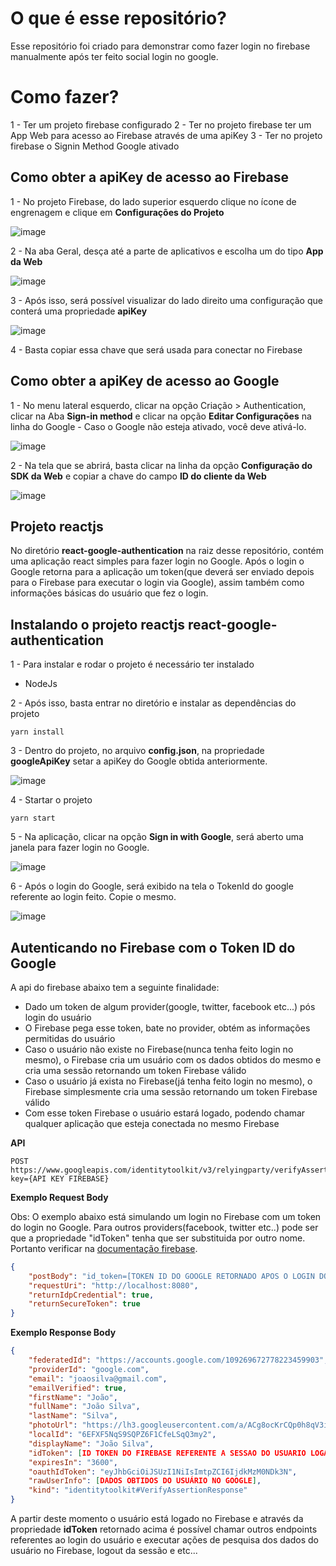 # O que é esse repositório?

Esse repositório foi criado para demonstrar como fazer login no firebase manualmente após ter feito social login no google.

# Como fazer?

1 - Ter um projeto firebase configurado
2 - Ter no projeto firebase ter um App Web para acesso ao Firebase através de uma apiKey
3 - Ter no projeto firebase o Signin Method Google ativado

## Como obter a apiKey de acesso ao Firebase

1 - No projeto Firebase, do lado superior esquerdo clique no ícone de engrenagem e clique em **Configurações do Projeto**

![image](screenshots/0001.PNG)

2 - Na aba Geral, desça até a parte de aplicativos e escolha um do tipo **App da Web**

![image](screenshots/0002.PNG)

3 - Após isso, será possível visualizar do lado direito uma configuração que conterá uma propriedade **apiKey**

![image](screenshots/0003.PNG)

4 - Basta copiar essa chave que será usada para conectar no Firebase

## Como obter a apiKey de acesso ao Google

1 - No menu lateral esquerdo, clicar na opção Criação > Authentication, clicar na Aba **Sign-in method** e clicar na opção **Editar Configurações** na linha do Google
    - Caso o Google não esteja ativado, você deve ativá-lo.

![image](screenshots/0004.PNG)

2 - Na tela que se abrirá, basta clicar na linha da opção **Configuração do SDK da Web** e copiar a chave do campo **ID do cliente da Web**

![image](screenshots/0005.PNG)

## Projeto reactjs

No diretório **react-google-authentication** na raiz desse repositório, contém uma aplicação react simples para fazer login no Google. Após o login o Google retorna para a aplicação um token(que deverá ser enviado depois para o Firebase para executar o login via Google), assim também como informações básicas do usuário que fez o login.

## Instalando o projeto reactjs **react-google-authentication**

1 - Para instalar e rodar o projeto é necessário ter instalado
- NodeJs

2 - Após isso, basta entrar no diretório e instalar as dependências do projeto
```
yarn install
```

3 - Dentro do projeto, no arquivo **config.json**, na propriedade **googleApiKey** setar a apiKey do Google obtida anteriormente.

![image](screenshots/0006.PNG)

4 - Startar o projeto
```
yarn start
```

5 - Na aplicação, clicar na opção **Sign in with Google**, será aberto uma janela para fazer login no Google.

![image](screenshots/0007.PNG)

6 - Após o login do Google, será exibido na tela o TokenId do google referente ao login feito. Copie o mesmo.

![image](screenshots/0008.PNG)

## Autenticando no Firebase com o Token ID do Google

A api do firebase abaixo tem a seguinte finalidade:

- Dado um token de algum provider(google, twitter, facebook etc...) pós login do usuário
- O Firebase pega esse token, bate no provider, obtém as informações permitidas do usuário
- Caso o usuário não existe no Firebase(nunca tenha feito login no mesmo), o Firebase cria um usuário com os dados obtidos do mesmo e cria uma sessão retornando um token Firebase válido
- Caso o usuário já exista no Firebase(já tenha feito login no mesmo), o Firebase simplesmente cria uma sessão retornando um token Firebase válido
- Com esse token Firebase o usuário estará logado, podendo chamar qualquer aplicação que esteja conectada no mesmo Firebase

**API**

```
POST https://www.googleapis.com/identitytoolkit/v3/relyingparty/verifyAssertion?key={API KEY FIREBASE}
```

**Exemplo Request Body**

Obs: O exemplo abaixo está simulando um login no Firebase com um token do login no Google. Para outros providers(facebook, twitter etc..) pode ser que a propriedade "idToken" tenha que ser substituida por outro nome. Portanto verificar na [documentação firebase](https://firebase.google.com/docs/reference/rest/auth?hl=pt-br).

```json
{
    "postBody": "id_token=[TOKEN ID DO GOOGLE RETORNADO APOS O LOGIN DO USUARIO]&providerId=google.com",
    "requestUri": "http://localhost:8080",
    "returnIdpCredential": true,
    "returnSecureToken": true
}
```

**Exemplo Response Body**

```json
{
    "federatedId": "https://accounts.google.com/109269672778223459903",
    "providerId": "google.com",
    "email": "joaosilva@gmail.com",
    "emailVerified": true,
    "firstName": "João",
    "fullName": "João Silva",
    "lastName": "Silva",
    "photoUrl": "https://lh3.googleusercontent.com/a/ACg8ocKrCQp0h8qV3iW2njwmjd1GU-R4_BdH5eL5amORIkgd3qTK=s96-c",
    "localId": "6EFXF5NqS9SQPZ6F1CfeLSqQ3my2",
    "displayName": "João Silva",
    "idToken": [ID TOKEN DO FIREBASE REFERENTE A SESSAO DO USUARIO LOGADO],
    "expiresIn": "3600",
    "oauthIdToken": "eyJhbGciOiJSUzI1NiIsImtpZCI6IjdkMzM0NDk3N",
    "rawUserInfo": [DADOS OBTIDOS DO USUÁRIO NO GOOGLE],
    "kind": "identitytoolkit#VerifyAssertionResponse"
}
```

A partir deste momento o usuário está logado no Firebase e através da propriedade **idToken** retornado acima é possível chamar outros endpoints referentes ao login do usuário e executar ações de pesquisa dos dados do usuário no Firebase, logout da sessão e etc...
